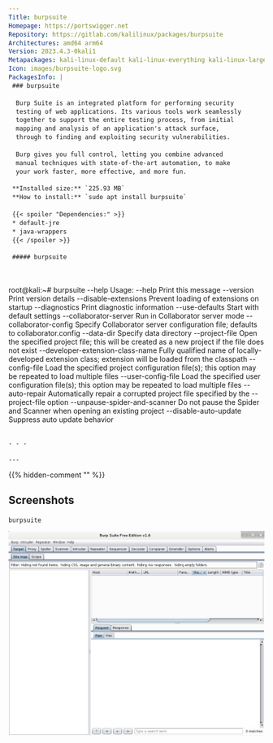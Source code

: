 ```yaml
---
Title: burpsuite
Homepage: https://portswigger.net
Repository: https://gitlab.com/kalilinux/packages/burpsuite
Architectures: amd64 arm64
Version: 2023.4.3-0kali1
Metapackages: kali-linux-default kali-linux-everything kali-linux-large kali-linux-nethunter kali-tools-top10 kali-tools-web 
Icon: images/burpsuite-logo.svg
PackagesInfo: |
 ### burpsuite
 
  Burp Suite is an integrated platform for performing security
  testing of web applications. Its various tools work seamlessly
  together to support the entire testing process, from initial
  mapping and analysis of an application's attack surface,
  through to finding and exploiting security vulnerabilities.
   
  Burp gives you full control, letting you combine advanced
  manual techniques with state-of-the-art automation, to make
  your work faster, more effective, and more fun.
 
 **Installed size:** `225.93 MB`  
 **How to install:** `sudo apt install burpsuite`  
 
 {{< spoiler "Dependencies:" >}}
 * default-jre
 * java-wrappers
 {{< /spoiler >}}
 
 ##### burpsuite
 
 
 ```
 root@kali:~# burpsuite --help
 Usage:
 --help                            Print this message
 --version                         Print version details
 --disable-extensions              Prevent loading of extensions on startup
 --diagnostics                     Print diagnostic information
 --use-defaults                    Start with default settings
 --collaborator-server             Run in Collaborator server mode
 --collaborator-config             Specify Collaborator server configuration file; defaults to collaborator.config
 --data-dir                        Specify data directory
 --project-file                    Open the specified project file; this will be created as a new project if the file does not exist
 --developer-extension-class-name  Fully qualified name of locally-developed extension class; extension will be loaded from the classpath
 --config-file                     Load the specified project configuration file(s); this option may be repeated to load multiple files
 --user-config-file                Load the specified user configuration file(s); this option may be repeated to load multiple files
 --auto-repair                     Automatically repair a corrupted project file specified by the --project-file option
 --unpause-spider-and-scanner      Do not pause the Spider and Scanner when opening an existing project
 --disable-auto-update             Suppress auto update behavior
 
 ```
 
 - - -
 
---
```

{{% hidden-comment "<!--Do not edit anything above this line-->" %}}

## Screenshots

```
burpsuite
```

![burpsuite](images/burpsuite.png)
